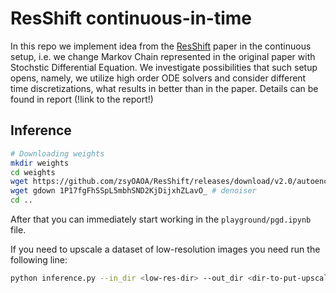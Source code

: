 
# ResShift continuous-in-time

In this repo we implement idea from the [ResShift](https://arxiv.org/abs/2307.12348) paper in the continuous setup, i.e. we change Markov Chain represented in the original paper with Stochstic Differential Equation. We investigate possibilities that such setup opens, namely, we utilize high order ODE solvers and consider different time discretizations, what results in better than in the paper. Details can be found in report (!link to the report!)

**Inference**
---
```bash
# Downloading weights
mkdir weights
cd weights
wget https://github.com/zsyOAOA/ResShift/releases/download/v2.0/autoencoder_vq_f4.pth # autoencoder
wget gdown 1P17fgFhSSpL5mbhSND2KjDijxhZLavO_ # denoiser
cd ..
```
After that you can immediately start working in the `playground/pgd.ipynb` file.

If you need to upscale a dataset of low-resolution images you need run the following line:

```bash
python inference.py --in_dir <low-res-dir> --out_dir <dir-to-put-upscales> --config_path <path-to_config> --batch_size 8 --ro 1
```
